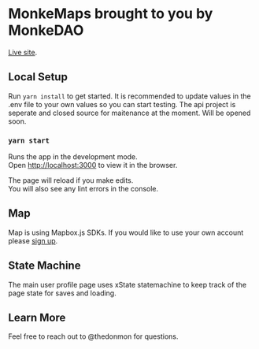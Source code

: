 # MonkeMaps brought to you by MonkeDAO

[Live site](https://map.monkedao.io.).

## Local Setup

Run `yarn install` to get started.
It is recommended to update values in the .env file to your own values so you can start testing.
The api project is seperate and closed source for maitenance at the moment. Will be opened soon.

### `yarn start`

Runs the app in the development mode.\
Open [http://localhost:3000](http://localhost:3000) to view it in the browser.

The page will reload if you make edits.\
You will also see any lint errors in the console.

## Map

Map is using Mapbox.js SDKs. If you would like to use your own account please [sign up](https://www.mapbox.com/).

## State Machine

The main user profile page uses xState statemachine to keep track of the page state for saves and loading.

## Learn More

Feel free to reach out to @thedonmon for questions.
